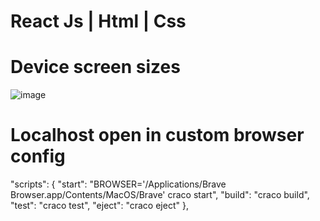 # React Js  |  Html  |  Css

# Device screen sizes
![image](https://github.com/user-attachments/assets/a7261f98-1499-496d-88b9-a6fb1e3bd92e)

# Localhost open in custom browser config
  "scripts": {
    "start": "BROWSER='/Applications/Brave Browser.app/Contents/MacOS/Brave' craco start",
    "build": "craco build",
    "test": "craco test",
    "eject": "craco eject"
  },
